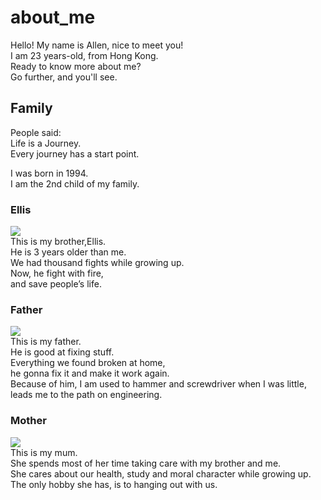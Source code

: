 # about_me
Hello! My name is Allen, nice to meet you!    
I am 23 years-old, from Hong Kong.  
Ready to know more about me?  
Go further, and you'll see.

## Family
  People said:  
  Life is a Journey.  
  Every journey has a start point.  
  
  I was born in 1994.  
  I am the 2nd child of my family.  

### Ellis
   ![](https://i.imgur.com/ITs1G2Gm.jpg)  
    This is my brother,Ellis.  
    He is 3 years older than me.   
    We had thousand fights while growing up.   
    Now, he fight with fire,   
    and save people’s life.  
### Father
   ![](https://i.imgur.com/lbBptFxm.jpg)  
    This is my father.   
    He is good at fixing stuff.   
    Everything we found broken at home,   
    he gonna fix it and make it work again.   
    Because of him, I am used to hammer and screwdriver when I was little,  
    leads me to the path on engineering.  
### Mother
   ![](https://i.imgur.com/1rs6VsWm.jpg)  
     This is my mum.   
     She spends most of her time taking care with my brother and me.    
     She cares about our health, study and moral character while growing up.  
     The only hobby she has, is to hanging out with us.
